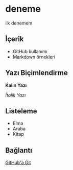 # deneme

ilk denemem

## İçerik
- GitHub kullanımı
- Markdown örnekleri

## Yazı Biçimlendirme
**Kalın Yazı**

*İtalik Yazı*

## Listeleme
- Elma
- Araba
- Kitap

## Bağlantı
[GitHub'a Git](https://github.com)
